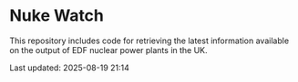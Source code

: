 # Nuke Watch

This repository includes code for retrieving the latest information available on the output of EDF nuclear power plants in the UK.

Last updated: 2025-08-19 21:14